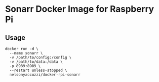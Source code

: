 # Sonarr Docker Image for Raspberry Pi

## Usage

```
docker run -d \
  --name sonarr \
  -v /path/to/config:/config \
  -v /path/to/data:/data \
  -p 8989:8989 \
  --restart unless-stopped \
  nelsonyaccuzzi/docker-rpi-sonarr
```

